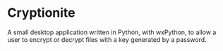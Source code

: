 # Cryptionite

A small desktop application written in Python, with wxPython, to allow a user
to encrypt or decrypt files with a key generated by a password.
